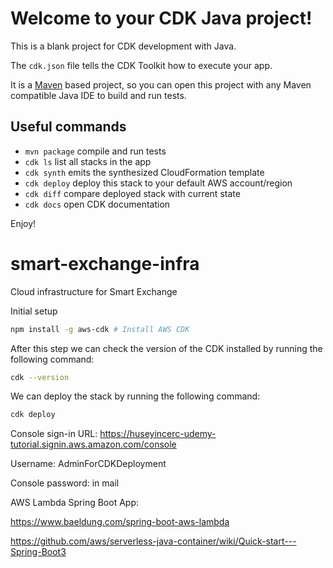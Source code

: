# Welcome to your CDK Java project!

This is a blank project for CDK development with Java.

The `cdk.json` file tells the CDK Toolkit how to execute your app.

It is a [Maven](https://maven.apache.org/) based project, so you can open this project with any Maven compatible Java IDE to build and run tests.

## Useful commands

 * `mvn package`     compile and run tests
 * `cdk ls`          list all stacks in the app
 * `cdk synth`       emits the synthesized CloudFormation template
 * `cdk deploy`      deploy this stack to your default AWS account/region
 * `cdk diff`        compare deployed stack with current state
 * `cdk docs`        open CDK documentation

Enjoy!

# smart-exchange-infra
Cloud infrastructure for Smart Exchange

Initial setup

```bash
npm install -g aws-cdk # Install AWS CDK
```

After this step we can check the version of the CDK installed by running the following command:

```bash
cdk --version
```

We can deploy the stack by running the following command:

```bash
cdk deploy
```

Console sign-in URL: https://huseyincerc-udemy-tutorial.signin.aws.amazon.com/console

Username: AdminForCDKDeployment

Console password: in mail

AWS Lambda Spring Boot App:

https://www.baeldung.com/spring-boot-aws-lambda

https://github.com/aws/serverless-java-container/wiki/Quick-start---Spring-Boot3

